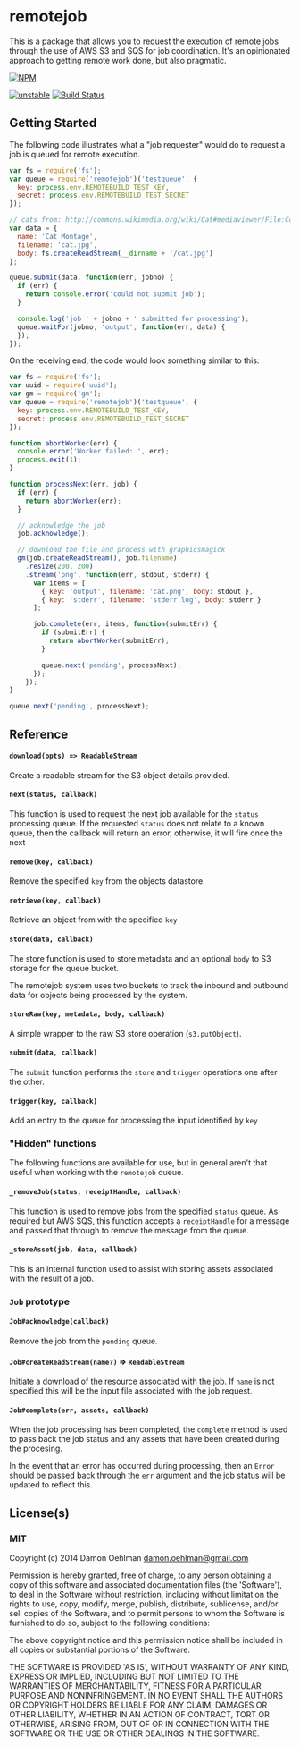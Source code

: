 # remotejob

This is a package that allows you to request the execution of remote jobs
through the use of AWS S3 and SQS for job coordination.  It's an opinionated
approach to getting remote work done, but also pragmatic.


[![NPM](https://nodei.co/npm/remotejob.png)](https://nodei.co/npm/remotejob/)

[![unstable](https://img.shields.io/badge/stability-unstable-yellowgreen.svg)](https://github.com/dominictarr/stability#unstable) [![Build Status](https://img.shields.io/travis/DamonOehlman/remotejob.svg?branch=master)](https://travis-ci.org/DamonOehlman/remotejob) 

## Getting Started

The following code illustrates what a "job requester" would do to request a job
is queued for remote execution.

```js
var fs = require('fs');
var queue = require('remotejob')('testqueue', {
  key: process.env.REMOTEBUILD_TEST_KEY,
  secret: process.env.REMOTEBUILD_TEST_SECRET
});

// cats from: http://commons.wikimedia.org/wiki/Cat#mediaviewer/File:Collage_of_Six_Cats-01.jpg
var data = {
  name: 'Cat Montage',
  filename: 'cat.jpg',
  body: fs.createReadStream(__dirname + '/cat.jpg')
};

queue.submit(data, function(err, jobno) {
  if (err) {
    return console.error('could not submit job');
  }

  console.log('job ' + jobno + ' submitted for processing');
  queue.waitFor(jobno, 'output', function(err, data) {
  });
});

```

On the receiving end, the code would look something similar to this:

```js
var fs = require('fs');
var uuid = require('uuid');
var gm = require('gm');
var queue = require('remotejob')('testqueue', {
  key: process.env.REMOTEBUILD_TEST_KEY,
  secret: process.env.REMOTEBUILD_TEST_SECRET
});

function abortWorker(err) {
  console.error('Worker failed: ', err);
  process.exit(1);
}

function processNext(err, job) {
  if (err) {
    return abortWorker(err);
  }

  // acknowledge the job
  job.acknowledge();

  // download the file and process with graphicsmagick
  gm(job.createReadStream(), job.filename)
    .resize(200, 200)
    .stream('png', function(err, stdout, stderr) {
      var items = [
        { key: 'output', filename: 'cat.png', body: stdout },
        { key: 'stderr', filename: 'stderr.log', body: stderr }
      ];

      job.complete(err, items, function(submitErr) {
        if (submitErr) {
          return abortWorker(submitErr);
        }

        queue.next('pending', processNext);
      });
    });
}

queue.next('pending', processNext);

```

## Reference

#### `download(opts) => ReadableStream`

Create a readable stream for the S3 object details provided.

#### `next(status, callback)`

This function is used to request the next job available for the `status`
processing queue. If the requested `status` does not relate to a known
queue, then the callback will return an error, otherwise, it will
fire once the next

#### `remove(key, callback)`

Remove the specified `key` from the objects datastore.

#### `retrieve(key, callback)`

Retrieve an object from with the specified `key`

#### `store(data, callback)`

The store function is used to store metadata and an optional `body` to
S3 storage for the queue bucket.

The remotejob system uses two buckets to track the inbound and outbound
data for objects being processed by the system.

#### `storeRaw(key, metadata, body, callback)`

A simple wrapper to the raw S3 store operation (`s3.putObject`).

#### `submit(data, callback)`

The `submit` function performs the `store` and `trigger` operations
one after the other.

#### `trigger(key, callback)`

Add an entry to the queue for processing the input identified by `key`

### "Hidden" functions

The following functions are available for use, but in general aren't that
useful when working with the `remotejob` queue.

#### `_removeJob(status, receiptHandle, callback)`

This function is used to remove jobs from the specified `status` queue.
As required but AWS SQS, this function accepts a `receiptHandle` for a
message and passed that through to remove the message from the queue.

#### `_storeAsset(job, data, callback)`

This is an internal function used to assist with storing assets associated
with the result of a job.

### `Job` prototype

#### `Job#acknowledge(callback)`

Remove the job from the `pending` queue.

#### `Job#createReadStream(name?)` => `ReadableStream`

Initiate a download of the resource associated with the job. If
`name` is not specified this will be the input file associated with
the job request.

#### `Job#complete(err, assets, callback)`

When the job processing has been completed, the `complete` method is
used to pass back the job status and any assets that have been created
during the procesing.

In the event that an error has occurred during processing, then an
`Error` should be passed back through the `err` argument and the job
status will be updated to reflect this.

## License(s)

### MIT

Copyright (c) 2014 Damon Oehlman <damon.oehlman@gmail.com>

Permission is hereby granted, free of charge, to any person obtaining
a copy of this software and associated documentation files (the
'Software'), to deal in the Software without restriction, including
without limitation the rights to use, copy, modify, merge, publish,
distribute, sublicense, and/or sell copies of the Software, and to
permit persons to whom the Software is furnished to do so, subject to
the following conditions:

The above copyright notice and this permission notice shall be
included in all copies or substantial portions of the Software.

THE SOFTWARE IS PROVIDED 'AS IS', WITHOUT WARRANTY OF ANY KIND,
EXPRESS OR IMPLIED, INCLUDING BUT NOT LIMITED TO THE WARRANTIES OF
MERCHANTABILITY, FITNESS FOR A PARTICULAR PURPOSE AND NONINFRINGEMENT.
IN NO EVENT SHALL THE AUTHORS OR COPYRIGHT HOLDERS BE LIABLE FOR ANY
CLAIM, DAMAGES OR OTHER LIABILITY, WHETHER IN AN ACTION OF CONTRACT,
TORT OR OTHERWISE, ARISING FROM, OUT OF OR IN CONNECTION WITH THE
SOFTWARE OR THE USE OR OTHER DEALINGS IN THE SOFTWARE.
